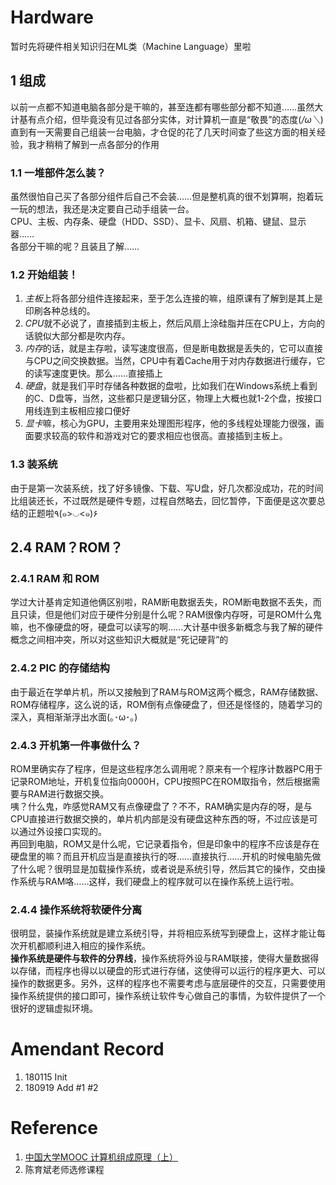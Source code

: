 # Hardware
暂时先将硬件相关知识归在ML类（Machine Language）里啦
## 1 组成
以前一点都不知道电脑各部分是干嘛的，甚至连都有哪些部分都不知道……虽然大计基有点介绍，但毕竟没有见过各部分实体，对计算机一直是“敬畏”的态度(*/ω＼*)  
直到有一天需要自己组装一台电脑，才仓促的花了几天时间查了些这方面的相关经验，我才稍稍了解到一点各部分的作用
### 1.1 一堆部件怎么装？
虽然很怕自己买了各部分组件后自己不会装……但是整机真的很不划算啊，抱着玩一玩的想法，我还是决定要自己动手组装一台。  
CPU、主板、内存条、硬盘（HDD、SSD）、显卡、风扇、机箱、键鼠、显示器……  
各部分干嘛的呢？且装且了解……
### 1.2 开始组装！
1. *主板*上将各部分组件连接起来，至于怎么连接的嘛，组原课有了解到是其上是印刷各种总线的。  
2. *CPU*就不必说了，直接插到主板上，然后风扇上涂硅脂并压在CPU上，方向的话貌似大部分都是吹内存。
3. *内存*的话，就是主存啦，读写速度很高，但是断电数据是丢失的，它可以直接与CPU之间交换数据。当然，CPU中有着Cache用于对内存数据进行缓存，它的读写速度更快。那么……直接插上
4. *硬盘*，就是我们平时存储各种数据的盘啦，比如我们在Windows系统上看到的C、D盘等，当然，这些都只是逻辑分区，物理上大概也就1-2个盘，按接口用线连到主板相应接口便好
5. *显卡*嘛，核心为GPU，主要用来处理图形程序，他的多线程处理能力很强，画面要求较高的软件和游戏对它的要求相应也很高。直接插到主板上。
### 1.3 装系统
由于是第一次装系统，找了好多镜像、下载、写U盘，好几次都没成功，花的时间比组装还长，不过既然是硬件专题，过程自然略去，回忆暂停，下面便是这次要总结的正题啦٩(๑>◡<๑)۶ 
## 2.4 RAM？ROM？
### 2.4.1 RAM 和 ROM
学过大计基肯定知道他俩区别啦，RAM断电数据丢失，ROM断电数据不丢失，而且只读，但是他们对应于硬件分别是什么呢？RAM很像内存呀，可是ROM什么鬼嘛，也不像硬盘的呀，硬盘可以读写的啊……大计基中很多新概念与我了解的硬件概念之间相冲突，所以对这些知识大概就是“死记硬背”的
### 2.4.2 PIC 的存储结构
由于最近在学单片机，所以又接触到了RAM与ROM这两个概念，RAM存储数据、ROM存储程序，这么说的话，ROM倒有点像硬盘了，但还是怪怪的，随着学习的深入，真相渐渐浮出水面(｡･ω･｡)
### 2.4.3 开机第一件事做什么？
ROM里确实存了程序，但是这些程序怎么调用呢？原来有一个程序计数器PC用于记录ROM地址，开机复位指向0000H，CPU按照PC在ROM取指令，然后根据需要与RAM进行数据交换。  
咦？什么鬼，咋感觉RAM又有点像硬盘了？不不，RAM确实是内存的呀，是与CPU直接进行数据交换的，单片机内部是没有硬盘这种东西的呀，不过应该是可以通过外设接口实现的。  
再回到电脑，ROM又是什么呢，它记录着指令，但是印象中的程序不应该是存在硬盘里的嘛？而且开机应当是直接执行的呀……直接执行……开机的时候电脑先做了什么呢？很明显是加载操作系统，或者说是系统引导，然后其它的操作，交由操作系统与RAM咯……这样，我们硬盘上的程序就可以在操作系统上运行啦。  
### 2.4.4 操作系统将软硬件分离
很明显，装操作系统就是建立系统引导，并将相应系统写到硬盘上，这样才能让每次开机都顺利进入相应的操作系统。  
**操作系统是硬件与软件的分界线**，操作系统将外设与RAM联接，使得大量数据得以存储，而程序也得以以硬盘的形式进行存储，这使得可以运行的程序更大、可以操作的数据更多。另外，这样的程序也不需要考虑与底层硬件的交互，只需要使用操作系统提供的接口即可，操作系统让软件专心做自己的事情，为软件提供了一个很好的逻辑虚拟环境。

# Amendant Record
1. 180115 Init
2. 180919 Add #1 #2
# Reference
1. [中国大学MOOC 计算机组成原理（上）](https://www.icourse163.org/course/HIT-309001)
2. 陈育斌老师选修课程